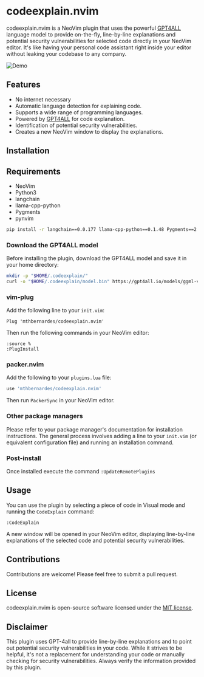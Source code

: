 # codeexplain.nvim

codeexplain.nvim is a NeoVim plugin that uses the powerful [GPT4ALL](https://gpt4all.io/) language model to provide on-the-fly, line-by-line explanations and potential security vulnerabilities for selected code directly in your NeoVim editor. It's like having your personal code assistant right inside your editor without leaking your codebase to any company.

![Demo](https://github.com/mthbernardes/codeexplain.nvim/assets/12648924/734f1687-d506-4b0b-9dd0-6e9232284e09)

## Features
- No internet necessary
- Automatic language detection for explaining code.
- Supports a wide range of programming languages.
- Powered by [GPT4ALL](https://gpt4all.io/) for code explanation.
- Identification of potential security vulnerabilities.
- Creates a new NeoVim window to display the explanations.

## Installation

## Requirements
- NeoVim
- Python3
- langchain
- llama-cpp-python
- Pygments
- pynvim

```bash
pip install -r langchain==0.0.177 llama-cpp-python==0.1.48 Pygments==2.15.1 pynvim==0.4.3
```
### Download the GPT4ALL model
Before installing the plugin, download the GPT4ALL model and save it in your home directory:

```bash
mkdir -p "$HOME/.codeexplain/"
curl -o "$HOME/.codeexplain/model.bin" https://gpt4all.io/models/ggml-vicuna-7b-1.1-q4_2.bin
```

### vim-plug

Add the following line to your `init.vim`:

```vim
Plug 'mthbernardes/codeexplain.nvim'
```

Then run the following commands in your NeoVim editor:

```vim
:source %
:PlugInstall
```

### packer.nvim

Add the following to your `plugins.lua` file:

```lua
use 'mthbernardes/codeexplain.nvim'
```

Then run `PackerSync` in your NeoVim editor.

### Other package managers

Please refer to your package manager's documentation for installation instructions. The general process involves adding a line to your `init.vim` (or equivalent configuration file) and running an installation command.

### Post-install
Once installed execute the command `:UpdateRemotePlugins`

## Usage
You can use the plugin by selecting a piece of code in Visual mode and running the `CodeExplain` command:

```vim
:CodeExplain
```

A new window will be opened in your NeoVim editor, displaying line-by-line explanations of the selected code and potential security vulnerabilities.


## Contributions

Contributions are welcome! Please feel free to submit a pull request.

## License

codeexplain.nvim is open-source software licensed under the [MIT license](LICENSE).

## Disclaimer

This plugin uses GPT-4all to provide line-by-line explanations and to point out potential security vulnerabilities in your code. While it strives to be helpful, it's not a replacement for understanding your code or manually checking for security vulnerabilities. Always verify the information provided by this plugin.

